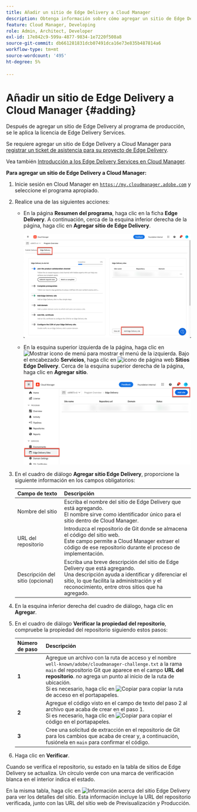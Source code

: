 ```yaml
---
title: Añadir un sitio de Edge Delivery a Cloud Manager
description: Obtenga información sobre cómo agregar un sitio de Edge Delivery a su programa de producción o programa de zona protegida.
feature: Cloud Manager, Developing
role: Admin, Architect, Developer
exl-id: 17e842c9-599a-4877-9834-1e7220f508a8
source-git-commit: db661281831dcb07491dca16e73e835b487814a6
workflow-type: tm+mt
source-wordcount: '495'
ht-degree: 5%

---
```


# Añadir un sitio de Edge Delivery a Cloud Manager {#adding}

Después de agregar un sitio de Edge Delivery al programa de producción, se le aplica la licencia de Edge Delivery Services.

Se requiere agregar un sitio de Edge Delivery a Cloud Manager para [registrar un ticket de asistencia para su proyecto de Edge Delivery](/help/edge/overview.md##support-ticket).

Vea también [Introducción a los Edge Delivery Services en Cloud Manager](/help/implementing/cloud-manager/edge-delivery/introduction-to-edge-delivery-services.md).

**Para agregar un sitio de Edge Delivery a Cloud Manager:**

1. Inicie sesión en Cloud Manager en [`https://my.cloudmanager.adobe.com`](https://my.cloudmanager.adobe.com/) y seleccione el programa apropiado.
1. Realice una de las siguientes acciones:

   * En la página **Resumen del programa**, haga clic en la ficha **Edge Delivery**. A continuación, cerca de la esquina inferior derecha de la página, haga clic en **Agregar sitio de Edge Delivery**.

     ![Agregar sitio de Edge Delivery desde la ficha Edge Delivery](/help/implementing/cloud-manager/assets/cm-eds-add1.png)

   * En la esquina superior izquierda de la página, haga clic en ![Mostrar icono de menú](https://spectrum.adobe.com/static/icons/workflow_18/Smock_ShowMenu_18_N.svg) para mostrar el menú de la izquierda.
Bajo el encabezado **Servicios**, haga clic en ![icono de página web](https://spectrum.adobe.com/static/icons/workflow_18/Smock_WebPages_18_N.svg) **Sitios Edge Delivery**.
Cerca de la esquina superior derecha de la página, haga clic en **Agregar sitio**.

     ![Agregar sitio Edge Delivery desde el botón Sitios Edge Delivery](/help/implementing/cloud-manager/assets/cm-eds-add2.png)

1. En el cuadro de diálogo **Agregar sitio Edge Delivery**, proporcione la siguiente información en los campos obligatorios:

   | Campo de texto | Descripción |
   | - | --- |
   | Nombre del sitio | Escriba el nombre del sitio de Edge Delivery que está agregando.<br>El nombre sirve como identificador único para el sitio dentro de Cloud Manager. |
   | URL del repositorio | Introduzca el repositorio de Git donde se almacena el código del sitio web.<br>Este campo permite a Cloud Manager extraer el código de ese repositorio durante el proceso de implementación. |
   | Descripción del sitio (opcional) | Escriba una breve descripción del sitio de Edge Delivery que está agregando.<br>Una descripción ayuda a identificar y diferenciar el sitio, lo que facilita la administración y el reconocimiento, entre otros sitios que ha agregado. |

1. En la esquina inferior derecha del cuadro de diálogo, haga clic en **Agregar**.

1. En el cuadro de diálogo **Verificar la propiedad del repositorio**, compruebe la propiedad del repositorio siguiendo estos pasos:

   | Número de paso | Descripción |
   | - | - |
   | **1** | Agregue un archivo con la ruta de acceso y el nombre `well-known/adobe/cloudmanager-challenge.txt` a la rama `main` del repositorio Git que aparece en el campo **URL del repositorio**. *no* agrega un punto al inicio de la ruta de ubicación.<br>Si es necesario, haga clic en ![Copiar](https://spectrum.adobe.com/static/icons/workflow_18/Smock_Copy_18_N.svg) para copiar la ruta de acceso en el portapapeles. |
   | **2** | Agregue el código visto en el campo de texto del paso 2 al archivo que acaba de crear en el paso 1.<br>Si es necesario, haga clic en ![Copiar](https://spectrum.adobe.com/static/icons/workflow_18/Smock_Copy_18_N.svg) para copiar el código en el portapapeles. |
   | **3** | Cree una solicitud de extracción en el repositorio de Git para los cambios que acaba de crear y, a continuación, fusiónela en `main` para confirmar el código. |

1. Haga clic en **Verificar**.

Cuando se verifica el repositorio, su estado en la tabla de sitios de Edge Delivery se actualiza. Un círculo verde con una marca de verificación blanca en el interior indica el estado.

En la misma tabla, haga clic en ![Información acerca del sitio Edge Delivery](https://spectrum.adobe.com/static/icons/workflow_18/Smock_InfoOutline_18_N.svg) para ver los detalles del sitio. Esta información incluye la URL del repositorio verificada, junto con las URL del sitio web de Previsualización y Producción.
